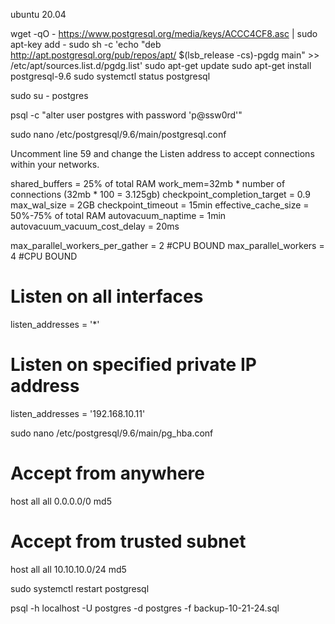 ubuntu 20.04

wget -qO - https://www.postgresql.org/media/keys/ACCC4CF8.asc | sudo apt-key add -
sudo sh -c 'echo "deb http://apt.postgresql.org/pub/repos/apt/ $(lsb_release -cs)-pgdg main" >> /etc/apt/sources.list.d/pgdg.list'
sudo apt-get update
sudo apt-get install postgresql-9.6
sudo systemctl status postgresql


sudo su - postgres

psql -c "alter user postgres with password 'p@ssw0rd'"

sudo nano /etc/postgresql/9.6/main/postgresql.conf

Uncomment line 59 and change the Listen address to accept connections within your networks.

shared_buffers = 25% of total RAM
work_mem=32mb * number of connections  (32mb * 100 = 3.125gb)
checkpoint_completion_target = 0.9
max_wal_size = 2GB
checkpoint_timeout = 15min
effective_cache_size = 50%-75% of total RAM
autovacuum_naptime = 1min
autovacuum_vacuum_cost_delay = 20ms

max_parallel_workers_per_gather = 2  #CPU BOUND
max_parallel_workers = 4 #CPU BOUND

####
# Listen on all interfaces
listen_addresses = '*'

# Listen on specified private IP address
listen_addresses = '192.168.10.11'


sudo nano /etc/postgresql/9.6/main/pg_hba.conf

# Accept from anywhere
host all all 0.0.0.0/0 md5

# Accept from trusted subnet
host all all 10.10.10.0/24 md5


sudo systemctl restart postgresql




psql -h localhost -U postgres -d postgres -f backup-10-21-24.sql